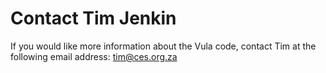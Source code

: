 # Contact Tim Jenkin
If you would like more information about the Vula code, contact Tim at the following email address:
tim@ces.org.za
